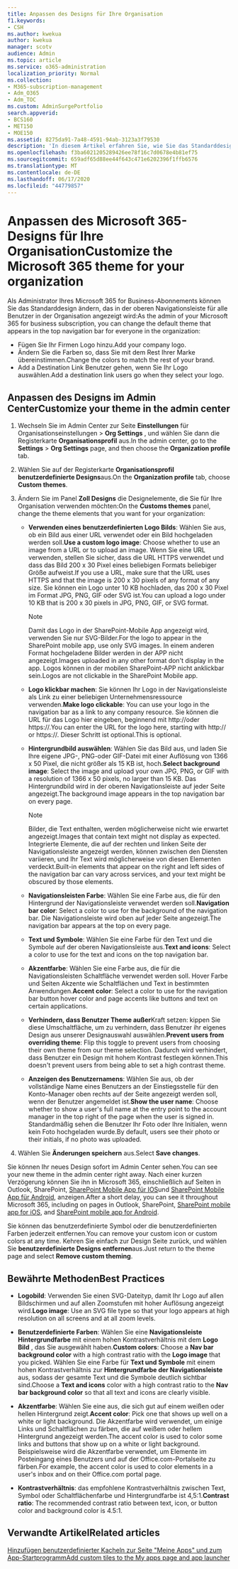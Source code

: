 ```yaml
---
title: Anpassen des Designs für Ihre Organisation
f1.keywords:
- CSH
ms.author: kwekua
author: kwekua
manager: scotv
audience: Admin
ms.topic: article
ms.service: o365-administration
localization_priority: Normal
ms.collection:
- M365-subscription-management
- Adm_O365
- Adm_TOC
ms.custom: AdminSurgePortfolio
search.appverid:
- BCS160
- MET150
- MOE150
ms.assetid: 8275da91-7a48-4591-94ab-3123a3f79530
description: 'In diesem Artikel erfahren Sie, wie Sie das Standarddesign von Microsoft 365 ändern und entsprechend Ihrem Firmen Logo oder ihrer eigenen Farbe anpassen. '
ms.openlocfilehash: f3ba6021205289426ee78f16c7d0678e4b81ef75
ms.sourcegitcommit: 659adf65d88ee44f643c471e6202396f1ffb6576
ms.translationtype: MT
ms.contentlocale: de-DE
ms.lasthandoff: 06/17/2020
ms.locfileid: "44779857"
---
```

# <a name="customize-the-microsoft-365-theme-for-your-organization"></a><span data-ttu-id="f1887-103">Anpassen des Microsoft 365-Designs für Ihre Organisation</span><span class="sxs-lookup"><span data-stu-id="f1887-103">Customize the Microsoft 365 theme for your organization</span></span>

<span data-ttu-id="f1887-104">Als Administrator Ihres Microsoft 365 for Business-Abonnements können Sie das Standarddesign ändern, das in der oberen Navigationsleiste für alle Benutzer in der Organisation angezeigt wird:</span><span class="sxs-lookup"><span data-stu-id="f1887-104">As the admin of your Microsoft 365 for business subscription, you can change the default theme that appears in the top navigation bar for everyone in the organization:</span></span> 

- <span data-ttu-id="f1887-105">Fügen Sie Ihr Firmen Logo hinzu.</span><span class="sxs-lookup"><span data-stu-id="f1887-105">Add your company logo.</span></span>
- <span data-ttu-id="f1887-106">Ändern Sie die Farben so, dass Sie mit dem Rest Ihrer Marke übereinstimmen.</span><span class="sxs-lookup"><span data-stu-id="f1887-106">Change the colors to match the rest of your brand.</span></span> 
- <span data-ttu-id="f1887-107">Add a Destination Link Benutzer gehen, wenn Sie Ihr Logo auswählen.</span><span class="sxs-lookup"><span data-stu-id="f1887-107">Add a destination link users go when they select your logo.</span></span> 
  
## <a name="customize-your-theme-in-the-admin-center"></a><span data-ttu-id="f1887-108">Anpassen des Designs im Admin Center</span><span class="sxs-lookup"><span data-stu-id="f1887-108">Customize your theme in the admin center</span></span>

1. <span data-ttu-id="f1887-109">Wechseln Sie im Admin Center zur Seite **Einstellungen** für Organisationseinstellungen \> **Org Settings** , und wählen Sie dann die Registerkarte **Organisationsprofil** aus.</span><span class="sxs-lookup"><span data-stu-id="f1887-109">In the admin center, go to the **Settings** \> **Org Settings** page, and then choose the **Organization profile** tab.</span></span>

2. <span data-ttu-id="f1887-110">Wählen Sie auf der Registerkarte **Organisationsprofil** **benutzerdefinierte Designs**aus.</span><span class="sxs-lookup"><span data-stu-id="f1887-110">On the **Organization profile** tab, choose **Custom themes**.</span></span>

3. <span data-ttu-id="f1887-111">Ändern Sie im Panel **Zoll Designs** die Designelemente, die Sie für Ihre Organisation verwenden möchten:</span><span class="sxs-lookup"><span data-stu-id="f1887-111">On the **Customs themes** panel, change the theme elements that you want for your organization:</span></span>
    
    - <span data-ttu-id="f1887-112">**Verwenden eines benutzerdefinierten Logo Bilds**: Wählen Sie aus, ob ein Bild aus einer URL verwendet oder ein Bild hochgeladen werden soll.</span><span class="sxs-lookup"><span data-stu-id="f1887-112">**Use a custom logo image**: Choose whether to use an image from a URL or to upload an image.</span></span> <span data-ttu-id="f1887-113">Wenn Sie eine URL verwenden, stellen Sie sicher, dass die URL HTTPS verwendet und dass das Bild 200 x 30 Pixel eines beliebigen Formats beliebiger Größe aufweist.</span><span class="sxs-lookup"><span data-stu-id="f1887-113">If you use a URL, make sure that the URL uses HTTPS and that the image is 200 x 30 pixels of any format of any size.</span></span> <span data-ttu-id="f1887-114">Sie können ein Logo unter 10 KB hochladen, das 200 x 30 Pixel im Format JPG, PNG, GIF oder SVG ist.</span><span class="sxs-lookup"><span data-stu-id="f1887-114">You can upload a logo under 10 KB that is 200 x 30 pixels in JPG, PNG, GIF, or SVG format.</span></span>

      > [!NOTE]
      > <span data-ttu-id="f1887-115">Damit das Logo in der SharePoint-Mobile App angezeigt wird, verwenden Sie nur SVG-Bilder.</span><span class="sxs-lookup"><span data-stu-id="f1887-115">For the logo to appear in the SharePoint mobile app, use only SVG images.</span></span> <span data-ttu-id="f1887-116">In einem anderen Format hochgeladene Bilder werden in der APP nicht angezeigt.</span><span class="sxs-lookup"><span data-stu-id="f1887-116">Images uploaded in any other format don't display in the app.</span></span> <span data-ttu-id="f1887-117">Logos können in der mobilen SharePoint-APP nicht anklickbar sein.</span><span class="sxs-lookup"><span data-stu-id="f1887-117">Logos are not clickable in the SharePoint Mobile app.</span></span>

    - <span data-ttu-id="f1887-118">**Logo klickbar machen**: Sie können Ihr Logo in der Navigationsleiste als Link zu einer beliebigen Unternehmensressource verwenden.</span><span class="sxs-lookup"><span data-stu-id="f1887-118">**Make logo clickable**: You can use your logo in the navigation bar as a link to any company resource.</span></span> <span data-ttu-id="f1887-119">Sie können die URL für das Logo hier eingeben, beginnend mit http://oder https://.</span><span class="sxs-lookup"><span data-stu-id="f1887-119">You can enter the URL for the logo here, starting with http:// or https://.</span></span> <span data-ttu-id="f1887-120">Dieser Schritt ist optional.</span><span class="sxs-lookup"><span data-stu-id="f1887-120">This is optional.</span></span>

    - <span data-ttu-id="f1887-121">**Hintergrundbild auswählen**: Wählen Sie das Bild aus, und laden Sie Ihre eigene JPG-, PNG-oder GIF-Datei mit einer Auflösung von 1366 x 50 Pixel, die nicht größer als 15 KB ist, hoch.</span><span class="sxs-lookup"><span data-stu-id="f1887-121">**Select background image**: Select the image and upload your own JPG, PNG, or GIF with a resolution of 1366 x 50 pixels, no larger than 15 KB.</span></span> <span data-ttu-id="f1887-122">Das Hintergrundbild wird in der oberen Navigationsleiste auf jeder Seite angezeigt.</span><span class="sxs-lookup"><span data-stu-id="f1887-122">The background image appears in the top navigation bar on every page.</span></span>

      > [!NOTE]
      > <span data-ttu-id="f1887-123">Bilder, die Text enthalten, werden möglicherweise nicht wie erwartet angezeigt.</span><span class="sxs-lookup"><span data-stu-id="f1887-123">Images that contain text might not display as expected.</span></span> <span data-ttu-id="f1887-124">Integrierte Elemente, die auf der rechten und linken Seite der Navigationsleiste angezeigt werden, können zwischen den Diensten variieren, und Ihr Text wird möglicherweise von diesen Elementen verdeckt.</span><span class="sxs-lookup"><span data-stu-id="f1887-124">Built-in elements that appear on the right and left sides of the navigation bar can vary across services, and your text might be obscured by those elements.</span></span> 

    - <span data-ttu-id="f1887-125">**Navigationsleisten Farbe**: Wählen Sie eine Farbe aus, die für den Hintergrund der Navigationsleiste verwendet werden soll.</span><span class="sxs-lookup"><span data-stu-id="f1887-125">**Navigation bar color**: Select a color to use for the background of the navigation bar.</span></span> <span data-ttu-id="f1887-126">Die Navigationsleiste wird oben auf jeder Seite angezeigt.</span><span class="sxs-lookup"><span data-stu-id="f1887-126">The navigation bar appears at the top on every page.</span></span>

    - <span data-ttu-id="f1887-127">**Text und Symbole**: Wählen Sie eine Farbe für den Text und die Symbole auf der oberen Navigationsleiste aus.</span><span class="sxs-lookup"><span data-stu-id="f1887-127">**Text and icons**: Select a color to use for the text and icons on the top navigation bar.</span></span>

    - <span data-ttu-id="f1887-128">**Akzentfarbe**: Wählen Sie eine Farbe aus, die für die Navigationsleisten Schaltfläche verwendet werden soll. Hover Farbe und Seiten Akzente wie Schaltflächen und Text in bestimmten Anwendungen.</span><span class="sxs-lookup"><span data-stu-id="f1887-128">**Accent color**: Select a color to use for the navigation bar button hover color and page accents like buttons and text on certain applications.</span></span>

    - <span data-ttu-id="f1887-129">**Verhindern, dass Benutzer Theme außer**Kraft setzen: kippen Sie diese Umschaltfläche, um zu verhindern, dass Benutzer ihr eigenes Design aus unserer Designauswahl auswählen.</span><span class="sxs-lookup"><span data-stu-id="f1887-129">**Prevent users from overriding theme**: Flip this toggle to prevent users from choosing their own theme from our theme selection.</span></span> <span data-ttu-id="f1887-130">Dadurch wird verhindert, dass Benutzer ein Design mit hohem Kontrast festlegen können.</span><span class="sxs-lookup"><span data-stu-id="f1887-130">This doesn't prevent users from being able to set a high contrast theme.</span></span>

    - <span data-ttu-id="f1887-131">**Anzeigen des Benutzernamens**: Wählen Sie aus, ob der vollständige Name eines Benutzers an der Einstiegsstelle für den Konto-Manager oben rechts auf der Seite angezeigt werden soll, wenn der Benutzer angemeldet ist.</span><span class="sxs-lookup"><span data-stu-id="f1887-131">**Show the user name**: Choose whether to show a user's full name at the entry point to the account manager in the top right of the page when the user is signed in.</span></span> <span data-ttu-id="f1887-132">Standardmäßig sehen die Benutzer Ihr Foto oder Ihre Initialen, wenn kein Foto hochgeladen wurde.</span><span class="sxs-lookup"><span data-stu-id="f1887-132">By default, users see their photo or their initials, if no photo was uploaded.</span></span>
    
4. <span data-ttu-id="f1887-133">Wählen Sie **Änderungen speichern** aus.</span><span class="sxs-lookup"><span data-stu-id="f1887-133">Select **Save changes**.</span></span>
    
<span data-ttu-id="f1887-134">Sie können Ihr neues Design sofort im Admin Center sehen.</span><span class="sxs-lookup"><span data-stu-id="f1887-134">You can see your new theme in the admin center right away.</span></span> <span data-ttu-id="f1887-135">Nach einer kurzen Verzögerung können Sie ihn in Microsoft 365, einschließlich auf Seiten in Outlook, SharePoint, [SharePoint Mobile App für IOS](https://support.microsoft.com/office/339402ce-16bb-4c97-9475-0c5375ccef7a)und [SharePoint Mobile App für Android](https://support.microsoft.com/office/d875654b-fb0a-4dbe-a17a-a676cf936284), anzeigen.</span><span class="sxs-lookup"><span data-stu-id="f1887-135">After a short delay, you can see it throughout Microsoft 365, including on pages in Outlook, SharePoint, [SharePoint mobile app for iOS](https://support.microsoft.com/office/339402ce-16bb-4c97-9475-0c5375ccef7a), and [SharePoint mobile app for Android](https://support.microsoft.com/office/d875654b-fb0a-4dbe-a17a-a676cf936284).</span></span>

<span data-ttu-id="f1887-136">Sie können das benutzerdefinierte Symbol oder die benutzerdefinierten Farben jederzeit entfernen.</span><span class="sxs-lookup"><span data-stu-id="f1887-136">You can remove your custom icon or custom colors at any time.</span></span> <span data-ttu-id="f1887-137">Kehren Sie einfach zur Design Seite zurück, und wählen Sie **benutzerdefinierte Designs entfernen**aus.</span><span class="sxs-lookup"><span data-stu-id="f1887-137">Just return to the theme page and select **Remove custom theming**.</span></span>
  
## <a name="best-practices"></a><span data-ttu-id="f1887-138">Bewährte Methoden</span><span class="sxs-lookup"><span data-stu-id="f1887-138">Best Practices</span></span>

- <span data-ttu-id="f1887-139">**Logobild**: Verwenden Sie einen SVG-Dateityp, damit Ihr Logo auf allen Bildschirmen und auf allen Zoomstufen mit hoher Auflösung angezeigt wird.</span><span class="sxs-lookup"><span data-stu-id="f1887-139">**Logo image**: Use an SVG file type so that your logo appears at high resolution on all screens and at all zoom levels.</span></span>

- <span data-ttu-id="f1887-140">**Benutzerdefinierte Farben**: Wählen Sie eine **Navigationsleiste Hintergrundfarbe** mit einem hohen Kontrastverhältnis mit dem **Logo Bild** , das Sie ausgewählt haben.</span><span class="sxs-lookup"><span data-stu-id="f1887-140">**Custom colors**: Choose a **Nav bar background color** with a high contrast ratio with the **Logo image** that you picked.</span></span> <span data-ttu-id="f1887-141">Wählen Sie eine Farbe für **Text und Symbole** mit einem hohen Kontrastverhältnis zur **Hintergrundfarbe der Navigationsleiste** aus, sodass der gesamte Text und die Symbole deutlich sichtbar sind.</span><span class="sxs-lookup"><span data-stu-id="f1887-141">Choose a **Text and icons** color with a high contrast ratio to the **Nav bar background color** so that all text and icons are clearly visible.</span></span>

- <span data-ttu-id="f1887-142">**Akzentfarbe**: Wählen Sie eine aus, die sich gut auf einem weißen oder hellen Hintergrund zeigt.</span><span class="sxs-lookup"><span data-stu-id="f1887-142">**Accent color**: Pick one that shows up well on a white or light background.</span></span> <span data-ttu-id="f1887-143">Die Akzentfarbe wird verwendet, um einige Links und Schaltflächen zu färben, die auf weißem oder hellem Hintergrund angezeigt werden.</span><span class="sxs-lookup"><span data-stu-id="f1887-143">The accent color is used to color some links and buttons that show up on a white or light background.</span></span> <span data-ttu-id="f1887-144">Beispielsweise wird die Akzentfarbe verwendet, um Elemente im Posteingang eines Benutzers und auf der Office.com-Portalseite zu färben.</span><span class="sxs-lookup"><span data-stu-id="f1887-144">For example, the accent color is used to color elements in a user's inbox and on their Office.com portal page.</span></span> 
  
- <span data-ttu-id="f1887-145">**Kontrastverhältnis**: das empfohlene Kontrastverhältnis zwischen Text, Symbol oder Schaltflächenfarbe und Hintergrundfarbe ist 4,5:1.</span><span class="sxs-lookup"><span data-stu-id="f1887-145">**Contrast ratio**: The recommended contrast ratio between text, icon, or button color and background color is 4.5:1.</span></span>
  
## <a name="related-articles"></a><span data-ttu-id="f1887-146">Verwandte Artikel</span><span class="sxs-lookup"><span data-stu-id="f1887-146">Related articles</span></span>

[<span data-ttu-id="f1887-147">Hinzufügen benutzerdefinierter Kacheln zur Seite "Meine Apps" und zum App-Startprogramm</span><span class="sxs-lookup"><span data-stu-id="f1887-147">Add custom tiles to the My apps page and app launcher</span></span>](../manage/customize-the-app-launcher.md)
  
  
